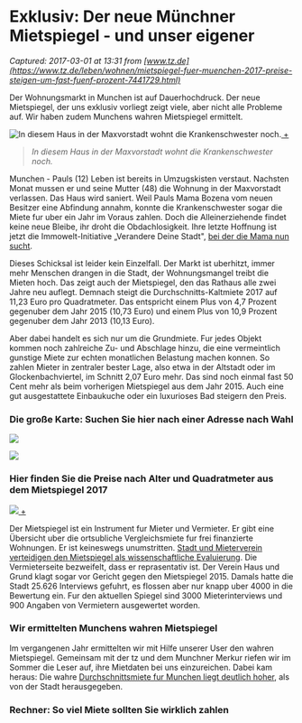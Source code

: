 # Exklusiv: Der neue Münchner Mietspiegel - und unser eigener

_Captured: 2017-03-01 at 13:31 from [www.tz.de](https://www.tz.de/leben/wohnen/mietspiegel-fuer-muenchen-2017-preise-steigen-um-fast-fuenf-prozent-7441729.html)_

Der Wohnungsmarkt in Munchen ist auf Dauerhochdruck. Der neue Mietspiegel, der uns exklusiv vorliegt zeigt viele, aber nicht alle Probleme auf. Wir haben zudem Munchens wahren Mietspiegel ermittelt.

![In diesem Haus in der Maxvorstadt wohnt die Krankenschwester noch.](https://www.tz.de/bilder/2017/02/27/7441729/1529561018-immowelt-projekt-veraendere-deine-stadt-181CAJmXoARG.jpg)[ \+ ](https://www.tz.de/leben/wohnen/mietspiegel-fuer-muenchen-2017-preise-steigen-um-fast-fuenf-prozent-7441729.html)

> _In diesem Haus in der Maxvorstadt wohnt die Krankenschwester noch._

Munchen - Pauls (12) Leben ist bereits in Umzugskisten verstaut. Nachsten Monat mussen er und seine Mutter (48) die Wohnung in der Maxvorstadt verlassen. Das Haus wird saniert. Weil Pauls Mama Bozena vom neuen Besitzer eine Abfindung annahm, konnte die Krankenschwester sogar die Miete fur uber ein Jahr im Voraus zahlen. Doch die Alleinerziehende findet keine neue Bleibe, ihr droht die Obdachlosigkeit. Ihre letzte Hoffnung ist jetzt die Immowelt-Initiative „Verandere Deine Stadt", [bei der die Mama nun sucht](https://www.tz.de/leben/wohnen/verzweifelte-wohnungssuche-muenchen-mama-sind-bald-obdachlos-zr-7438766.html).

Dieses Schicksal ist leider kein Einzelfall. Der Markt ist uberhitzt, immer mehr Menschen drangen in die Stadt, der Wohnungsmangel treibt die Mieten hoch. Das zeigt auch der Mietspiegel, den das Rathaus alle zwei Jahre neu auflegt. Demnach steigt die Durchschnitts-Kaltmiete 2017 auf 11,23 Euro pro Quadratmeter. Das entspricht einem Plus von 4,7 Prozent gegenuber dem Jahr 2015 (10,73 Euro) und einem Plus von 10,9 Prozent gegenuber dem Jahr 2013 (10,13 Euro).

Aber dabei handelt es sich nur um die Grundmiete. Fur jedes Objekt kommen noch zahlreiche Zu- und Abschlage hinzu, die eine vermeintlich gunstige Miete zur echten monatlichen Belastung machen konnen. So zahlen Mieter in zentraler bester Lage, also etwa in der Altstadt oder im Glockenbachviertel, im Schnitt 2,07 Euro mehr. Das sind noch einmal fast 50 Cent mehr als beim vorherigen Mietspiegel aus dem Jahr 2015. Auch eine gut ausgestattete Einbaukuche oder ein luxurioses Bad steigern den Preis.

### Die große Karte: Suchen Sie hier nach einer Adresse nach Wahl

![](https://www.tz.de/leben/wohnen/tiles/11/1089/710.png)

![](https://www.tz.de/leben/wohnen/tiles/11/1090/710.png)

### Hier finden Sie die Preise nach Alter und Quadratmeter aus dem Mietspiegel 2017

![](https://www.tz.de/bilder/2017/02/27/7441729/1223346474-dbdf25d9-9d1c-4c5a-863b-a9e84dddd51f-PiLJPUf9.jpg)[ \+ ](https://www.tz.de/leben/wohnen/mietspiegel-fuer-muenchen-2017-preise-steigen-um-fast-fuenf-prozent-7441729.html)

Der Mietspiegel ist ein Instrument fur Mieter und Vermieter. Er gibt eine Übersicht uber die ortsubliche Vergleichsmiete fur frei finanzierte Wohnungen. Er ist keineswegs unumstritten. [Stadt und Mieterverein verteidigen den Mietspiegel als wissenschaftliche Evaluierung](https://www.tz.de/leben/wohnen/miete-hoch-muenchen-neuer-mietspiegel-muenchen-soll-helfen-6032696.html). Die Vermieterseite bezweifelt, dass er reprasentativ ist. Der Verein Haus und Grund klagt sogar vor Gericht gegen den Mietspiegel 2015. Damals hatte die Stadt 25.626 Interviews gefuhrt, es flossen aber nur knapp uber 4000 in die Bewertung ein. Fur den aktuellen Spiegel sind 3000 Mieterinterviews und 900 Angaben von Vermietern ausgewertet worden.

### Wir ermittelten Munchens wahren Mietspiegel

Im vergangenen Jahr ermittelten wir mit Hilfe unserer User den wahren Mietspiegel. Gemeinsam mit der tz und dem Munchner Merkur riefen wir im Sommer die Leser auf, ihre Mietdaten bei uns einzureichen. Dabei kam heraus: Die wahre [Durchschnittsmiete fur Munchen liegt deutlich hoher](https://www.tz.de/muenchen/stadt/datenjournalismus-sti560105/mietspiegel-muenchen-miete-kalt-nebenkosten-vergleich-6727073.html), als von der Stadt herausgegeben.

### Rechner: So viel Miete sollten Sie wirklich zahlen
